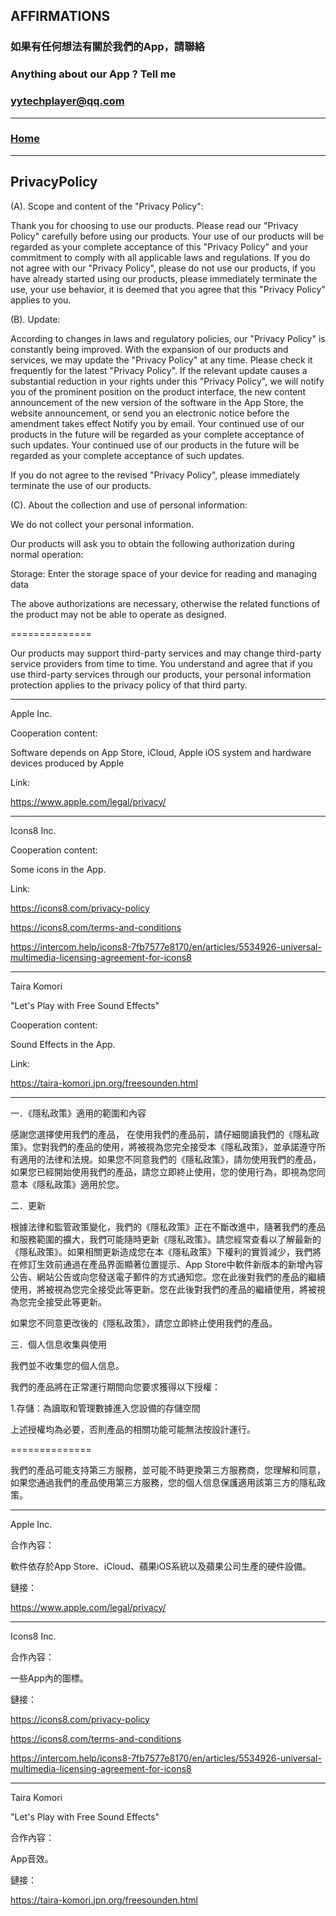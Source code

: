 ## AFFIRMATIONS

### 如果有任何想法有關於我們的App，請聯絡

### Anything about our App ? Tell me

### yytechplayer@qq.com


---------------------------------------------

### [Home](https://yytechplayer.github.io/Affirmations) 

---------------------------------------------


## PrivacyPolicy

(A). Scope and content of the "Privacy Policy":

Thank you for choosing to use our products. Please read our "Privacy Policy" carefully before using our products. Your use of our products will be regarded as your complete acceptance of this "Privacy Policy" and your commitment to comply with all applicable laws and regulations. If you do not agree with our "Privacy Policy", please do not use our products, if you have already started using our products, please immediately terminate the use, your use behavior, it is deemed that you agree that this "Privacy Policy" applies to you.

(B). Update:

According to changes in laws and regulatory policies, our "Privacy Policy" is constantly being improved. With the expansion of our products and services, we may update the "Privacy Policy" at any time. Please check it frequently for the latest "Privacy Policy". If the relevant update causes a substantial reduction in your rights under this "Privacy Policy", we will notify you of the prominent position on the product interface, the new content announcement of the new version of the software in the App Store, the website announcement, or send you an electronic notice before the amendment takes effect Notify you by email. Your continued use of our products in the future will be regarded as your complete acceptance of such updates. Your continued use of our products in the future will be regarded as your complete acceptance of such updates.

If you do not agree to the revised "Privacy Policy", please immediately terminate the use of our products.

(C). About the collection and use of personal information:

We do not collect your personal information.

Our products will ask you to obtain the following authorization during normal operation:

Storage: Enter the storage space of your device for reading and managing data

The above authorizations are necessary, otherwise the related functions of the product may not be able to operate as designed.

==============

Our products may support third-party services and may change third-party service providers from time to time. You understand and agree that if you use third-party services through our products, your personal information protection applies to the privacy policy of that third party.

-------------------------------------------------------------------------------------------------------------

Apple Inc.

Cooperation content: 

Software depends on App Store, iCloud, Apple iOS system and hardware devices produced by Apple

Link: 

https://www.apple.com/legal/privacy/

-------------------------------------------------------------------------------------------------------------

Icons8 Inc.

Cooperation content: 

Some icons in the App.

Link: 

https://icons8.com/privacy-policy

https://icons8.com/terms-and-conditions

https://intercom.help/icons8-7fb7577e8170/en/articles/5534926-universal-multimedia-licensing-agreement-for-icons8

-------------------------------------------------------------------------------------------------------------

Taira Komori

"Let's Play with Free Sound Effects"

Cooperation content: 

Sound Effects in the App.

Link: 

https://taira-komori.jpn.org/freesounden.html



-------------------------------------------------------------------------------------------------------------

一．《隱私政策》適用的範圍和內容

感謝您選擇使用我們的產品， 在使用我們的產品前，請仔細閱讀我們的《隱私政策》。您對我們的產品的使用，將被視為您完全接受本《隱私政策》，並承諾遵守所有適用的法律和法規。如果您不同意我們的《隱私政策》，請勿使用我們的產品，如果您已經開始使用我們的產品，請您立即終止使用，您的使用行為，即視為您同意本《隱私政策》適用於您。

二．更新

根據法律和監管政策變化，我們的《隱私政策》正在不斷改進中，隨著我們的產品和服務範圍的擴大，我們可能隨時更新《隱私政策》。請您經常查看以了解最新的《隱私政策》。如果相關更新造成您在本《隱私政策》下權利的實質減少，我們將在修訂生效前通過在產品界面顯著位置提示、App Store中軟件新版本的新增內容公告、網站公告或向您發送電子郵件的方式通知您。您在此後對我們的產品的繼續使用，將被視為您完全接受此等更新。您在此後對我們的產品的繼續使用，將被視為您完全接受此等更新。

如果您不同意更改後的《隱私政策》，請您立即終止使用我們的產品。

三．個人信息收集與使用

我們並不收集您的個人信息。

我們的產品將在正常運行期間向您要求獲得以下授權：

1.存儲：為讀取和管理數據進入您設備的存儲空間

上述授權均為必要，否則產品的相關功能可能無法按設計運行。

==============

我們的產品可能支持第三方服務，並可能不時更換第三方服務商，您理解和同意，如果您通過我們的產品使用第三方服務，您的個人信息保護適用該第三方的隱私政策。

-------------------------------------------------------------------------------------------------------------

Apple Inc.

合作內容：

軟件依存於App Store、iCloud、蘋果iOS系統以及蘋果公司生產的硬件設備。

鏈接：

https://www.apple.com/legal/privacy/


-------------------------------------------------------------------------------------------------------------

Icons8 Inc.

合作內容：

一些App內的圖標。

鏈接：

https://icons8.com/privacy-policy

https://icons8.com/terms-and-conditions

https://intercom.help/icons8-7fb7577e8170/en/articles/5534926-universal-multimedia-licensing-agreement-for-icons8

-------------------------------------------------------------------------------------------------------------

Taira Komori

"Let's Play with Free Sound Effects"

合作內容：

App音效。

鏈接：

https://taira-komori.jpn.org/freesounden.html
